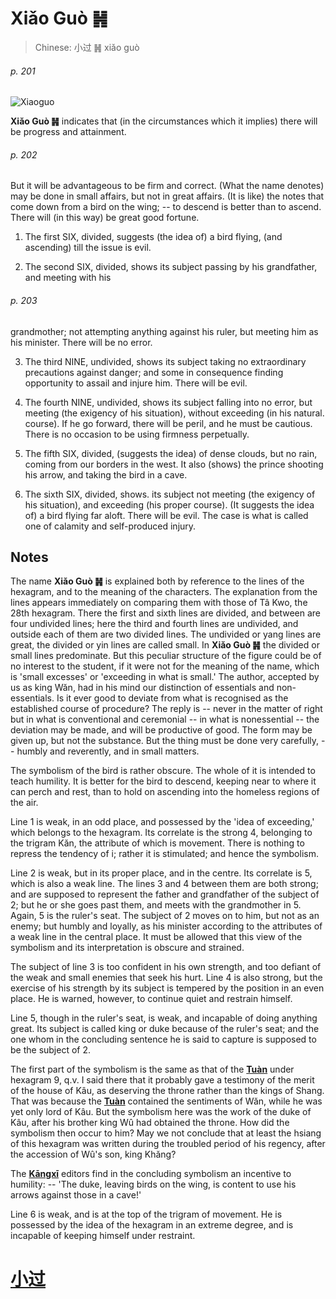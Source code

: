 # Xiǎo Guò ䷽

> Chinese: 小过 ䷽ xiǎo guò

###### p. 201

![Xiaoguo](https://88o.io/wp-content/uploads/2018/09/62-e5b08fe8bf87xiaoguo.jpg)

**Xiǎo Guò ䷽** indicates that (in the circumstances which it implies) there will be progress and attainment.

###### p. 202

But it will be advantageous to be firm and correct. (What the name denotes) may be done in small affairs, but not in great affairs.
(It is like) the notes that come down from a bird on the wing; -- to descend is better than to ascend. There will (in this way) be great good fortune.

1. The first SIX, divided, suggests (the idea of) a bird flying, (and ascending) till the issue is evil.

2. The second SIX, divided, shows its subject passing by his grandfather, and meeting with his

###### p. 203

grandmother; not attempting anything against his ruler, but meeting him as his minister. There will be no error.

3. The third NINE, undivided, shows its subject taking no extraordinary precautions against danger;
and some in consequence finding opportunity to assail and injure him. There will be evil.

4. The fourth NINE, undivided, shows its subject falling into no error, but meeting (the exigency of his situation), without exceeding (in his natural. course).
If he go forward, there will be peril, and he must be cautious. There is no occasion to be using firmness perpetually.

5. The fifth SIX, divided, (suggests the idea) of dense clouds, but no rain, coming from our borders in the west. It also (shows) the prince shooting his arrow,
and taking the bird in a cave.

6. The sixth SIX, divided, shows. its subject not meeting (the exigency of his situation), and exceeding (his proper course).
(It suggests the idea of) a bird flying far aloft. There will be evil. The case is what is called one of calamity and self-produced injury.

## Notes

The name **Xiǎo Guò ䷽** is explained both by reference to the lines of the hexagram,
and to the meaning of the characters. The explanation from the lines appears immediately on comparing them with those of Tâ Kwo, the 28th hexagram.
There the first and sixth lines are divided, and between are four undivided lines;
here the third and fourth lines are undivided, and outside each of them are two divided lines.
The undivided or yang lines are great, the divided or yin lines are called small.
In **Xiǎo Guò ䷽** the divided or small lines predominate. But this peculiar structure of the figure could be of no interest to the student,
if it were not for the meaning of the name, which is 'small excesses' or 'exceeding in what is small.'
The author, accepted by us as king Wăn, had in his mind our distinction of essentials and non-essentials.
Is it ever good to deviate from what is recognised as the established course of procedure?
The reply is -- never in the matter of right but in what is conventional and ceremonial -- in what is nonessential -- the deviation may be made,
and will be productive of good. The form may be given up, but not the substance.
But the thing must be done very carefully, -- humbly and reverently, and in small matters.

The symbolism of the bird is rather obscure. The whole of it is intended to teach humility.
It is better for the bird to descend, keeping near to where it can perch and rest, than to hold on ascending into the homeless regions of the air.

Line 1 is weak, in an odd place, and possessed by the 'idea of exceeding,'
which belongs to the hexagram. Its correlate is the strong 4,
belonging to the trigram Kăn, the attribute of which is movement. There is nothing to repress the tendency of i;
rather it is stimulated; and hence the symbolism.

Line 2 is weak, but in its proper place, and in the centre. Its correlate is 5, which is also a weak line.
The lines 3 and 4 between them are both strong; and are supposed to represent the father and grandfather of the subject of 2;
but he or she goes past them, and meets with the grandmother in 5. Again, 5 is the ruler's seat.
The subject of 2 moves on to him, but not as an enemy; but humbly and loyally, as his minister according to the attributes of a weak line in the central place.
It must be allowed that this view of the symbolism and its interpretation is obscure and strained.

The subject of line 3 is too confident in his own strength, and too defiant of the weak and small enemies that seek his hurt.
Line 4 is also strong, but the exercise of his strength by its subject is tempered by the position in an even place.
He is warned, however, to continue quiet and restrain himself.

Line 5, though in the ruler's seat, is weak, and incapable of doing anything great. Its subject is called king or duke because of the ruler's seat;
and the one whom in the concluding sentence he is said to capture is supposed to be the subject of 2.

The first part of the symbolism is the same as that of the [**Tuàn**](https://en.wikipedia.org/wiki/Ten_Wings) under hexagram 9, q.v. I said there that it probably gave a testimony of the merit of the house of Kâu,
as deserving the throne rather than the kings of Shang. That was because the [**Tuàn**](https://en.wikipedia.org/wiki/Ten_Wings) contained the sentiments of Wăn, while he was yet only lord of Kâu.
But the symbolism here was the work of the duke of Kâu, after his brother king Wû had obtained the throne.
How did the symbolism then occur to him? May we not conclude that at least the hsiang of this hexagram was written during the troubled period of his regency,
after the accession of Wû's son, king Khăng?

The [**Kāngxī**](https://en.wikipedia.org/wiki/Kangxi_Dictionary) editors find in the concluding symbolism an incentive to humility: -- 'The duke, leaving birds on the wing,
is content to use his arrows against those in a cave!'

Line 6 is weak, and is at the top of the trigram of movement. He is possessed by the idea of the hexagram in an extreme degree,
and is incapable of keeping himself under restraint.

# [小过](./e5b08fe8bf87xiaoguo_cn.md)
